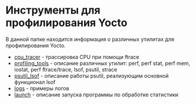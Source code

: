 # Инструменты для профилирования Yocto
В данной папке находится информация о различных утилитах для профилирования Yocto.
* [cpu_tracer](./cpu_tracer.md) - трассировка CPU при помощи ftrace
* [profiling_tools](./profilling_tools.md) - описание различных утилит: perf, perf stat, perf mem, iostat, perf ftrace/trace, lsof, psutil, strace
* [psutil_lsof](./psutil_lsof.md) - описание работы psutil, реализующим основной функционал lsof
* [logs](./logs) - примеры логов
* [launch](./launch.md) - описание запуска программы по обработке статистики
